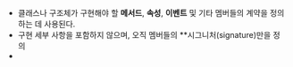 
- 클래스나 구조체가 구현해야 할 **메서드**, **속성**, **이벤트** 및 기타 멤버들의 계약을 정의하는 데 사용된다.
- 구현 세부 사항을 포함하지 않으며, 오직 멤버들의 **시그니처(signature)만을 정의
- 